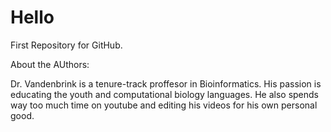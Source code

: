 # Hello
First Repository for GitHub.


About the AUthors:

Dr. Vandenbrink is a tenure-track proffesor in Bioinformatics. His passion is educating the youth and computational biology languages. He also spends way too much time on youtube and editing his videos for his own personal good.
